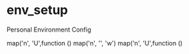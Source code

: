 # env_setup
Personal Environment Config

map('n', 'U',function ()
map('n', '<A-o>', '<C-w>w')
map('n', 'U',function ()
